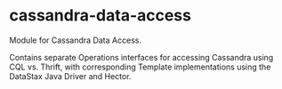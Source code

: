 cassandra-data-access
=====================
Module for Cassandra Data Access.

Contains separate Operations interfaces for accessing Cassandra using CQL vs. Thrift, with corresponding Template implementations using the DataStax Java Driver and Hector.
